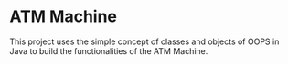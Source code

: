 # ATM Machine 
This project uses the simple concept of classes and objects of OOPS in Java to build the functionalities of the ATM Machine.
